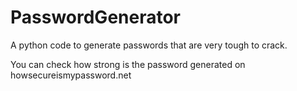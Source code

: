 # PasswordGenerator
A python code to generate passwords that are very tough to crack.

You can check how strong is the password generated on howsecureismypassword.net
